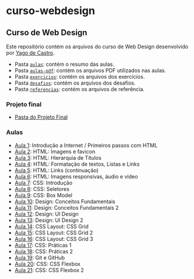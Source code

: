 # curso-webdesign

## Curso de Web Design

Este repositório contém os arquivos do curso de Web Design desenvolvido por 
[Yago de Castro](https://github.com/yagodecastro/).

- Pasta [`aulas`](./aulas): contém o resumo das aulas.
- Pasta [`aulas-pdf`](./referencias/curso-html-css-gustavo-guanabara/aulas-pdf/): contém os arquivos PDF utilizados nas aulas.
- Pasta [`exercicios`](./exercicios): contém os arquivos dos exercícios.
- Pasta [`desafios`](./desafios): contém os arquivos dos desafios.
- Pasta [`referencias`](./referencias): contém os arquivos de referência.

### Projeto final

- [Pasta do Projeto Final](./projeto-final/)

### Aulas

- [Aula 1](./aulas/aula-001.md): Introdução a Internet / Primeiros passos com HTML
- [Aula 2](./aulas/aula-002.md): HTML: Imagens e favicon
- [Aula 3](./aulas/aula-003.md): HTML: Hierarquia de Títulos
- [Aula 4](./aulas/aula-004.md): HTML: Formatação de textos, Listas e Links
- [Aula 5](./aulas/aula-005.md): HTML: Links (continuação)
- [Aula 6](./aulas/aula-006.md): HTML: Imagens responsivas, áudio e vídeo
- [Aula 7](./aulas/aula-007.md): CSS: Introdução
- [Aula 8](./aulas/aula-008.md): CSS: Seletores
- [Aula 9](./aulas/aula-009.md): CSS: Box Model
- [Aula 10](./aulas/aula-010.md): Design: Conceitos Fundamentais
- [Aula 11](./aulas/aula-011.md): Design: Conceitos Fundamentais 2
- [Aula 12](./aulas/aula-012.md): Design: UI Design
- [Aula 13](./aulas/aula-013.md): Design: UI Design 2
- [Aula 14](./aulas/aula-014.md): CSS Layout: CSS Grid
- [Aula 15](./aulas/aula-015.md): CSS Layout: CSS Grid 2
- [Aula 16](./aulas/aula-016.md): CSS Layout: CSS Grid 3
- [Aula 17](./aulas/aula-017.md): CSS: Práticas 1
- [Aula 18](./aulas/aula-018.md): CSS: Práticas 2
- [Aula 19](./aulas/aula-019.md): Git e GitHub
- [Aula 20](./aulas/aula-020.md): CSS: CSS Flexbox
- [Aula 21](./aulas/aula-021.md): CSS: CSS Flexbox 2
